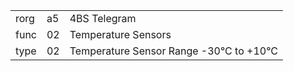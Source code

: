 
|    |   |   |
| -- | - | - |
| rorg | a5 | 4BS Telegram |
| func | 02 | Temperature Sensors |
| type | 02 | Temperature Sensor Range -30°C to +10°C |
